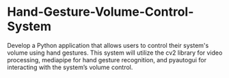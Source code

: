 # Hand-Gesture-Volume-Control-System
 Develop a Python application that allows users to control their system's volume using hand gestures. This system will utilize the cv2 library for video processing, mediapipe for hand gesture recognition, and pyautogui for interacting with the system’s volume control.

